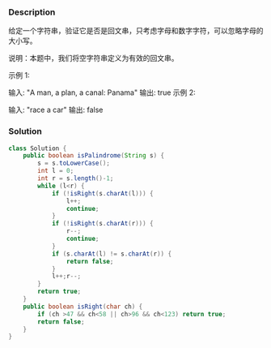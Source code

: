 ### Description
给定一个字符串，验证它是否是回文串，只考虑字母和数字字符，可以忽略字母的大小写。

说明：本题中，我们将空字符串定义为有效的回文串。

示例 1:

输入: "A man, a plan, a canal: Panama"
输出: true
示例 2:

输入: "race a car"
输出: false


### Solution
```java
class Solution {
    public boolean isPalindrome(String s) {
        s = s.toLowerCase();
        int l = 0;
        int r = s.length()-1;
        while (l<r) {
            if (!isRight(s.charAt(l))) {
                l++;
                continue;
            }
            if (!isRight(s.charAt(r))) {
                r--;
                continue;
            }
            if (s.charAt(l) != s.charAt(r)) {
                return false;
            }
            l++;r--;
        }
        return true;
    }
    public boolean isRight(char ch) {
        if (ch >47 && ch<58 || ch>96 && ch<123) return true;
        return false;
    }
}
```